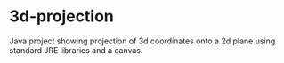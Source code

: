 # 3d-projection
Java project showing projection of 3d coordinates onto a 2d plane using standard JRE libraries and a canvas.

